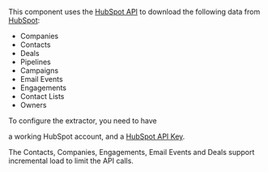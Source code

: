 This component uses the [HubSpot API](https://developers.hubspot.com/docs/overview) to download the following 
data from [HubSpot](http://www.hubspot.com/):

- Companies
- Contacts
- Deals
- Pipelines
- Campaigns
- Email Events
- Engagements
- Contact Lists
- Owners

To configure the extractor, you need to have

a working HubSpot account, and
a [HubSpot API Key](https://app.hubspot.com/keys/get).


The Contacts, Companies, Engagements, Email Events  and Deals support incremental load to limit the API calls.
